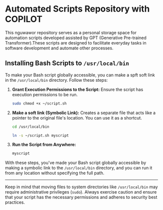 # Automated Scripts Repository with COPILOT

This nguwawor repository serves as a personal storage space for automation scripts developed assisted by GPT (Generative Pre-trained Transformer).These scripts are designed to facilitate everyday tasks in software development and automate other processes.

## Installing Bash Scripts to `/usr/local/bin`

To make your Bash script globally accessible, you can make a spft soft link in the `/usr/local/bin` directory. Follow these steps:

1. **Grant Execution Permissions to the Script:**
   Ensure the script has execution permissions to be run.

    ```bash
    sudo chmod +x ~/script.sh
    ```

2. **Make a soft link (Symbolic Link):**
   Creates a separate file that acts like a pointer to the original file's location.
   You can use it as a shortcut.

   ```bash
   cd /usr/local/bin
   ```
   
   ```bash
   ln -s ~/script.sh myscript
   ```

3. **Run the Script from Anywhere:**
   ```bash
   myscript
   ```


With these steps, you've made your Bash script globally accessible by making a symbolic link to the 
`/usr/local/bin` directory, and you can run it from any location without specifying the full path.

---

Keep in mind that moving files to system directories like `/usr/local/bin` may require administrative privileges (`sudo`). Always exercise caution and ensure that your script has the necessary permissions and adheres to security best practices.
